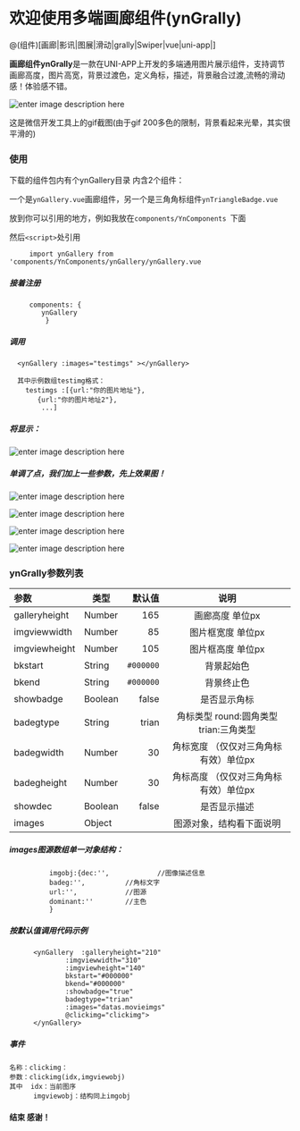 # 欢迎使用多端画廊组件(ynGrally)

@(组件)[画廊|影讯|图展|滑动|grally|Swiper|vue|uni-app|]

**画廊组件ynGrally**是一款在UNI-APP上开发的多端通用图片展示组件，支持调节画廊高度，图片高宽，背景过渡色，定义角标，描述，背景融合过渡,流畅的滑动感！体验感不错。

![enter image description here](https://github.com/UserWenxin/ynGallery-for-uniapp/blob/master/imgs/7.gif?raw=true)

这是微信开发工具上的gif截图(由于gif 200多色的限制，背景看起来光晕，其实很平滑的)

### 使用

下载的组件包内有个ynGallery目录 内含2个组件：

 一个是`ynGallery.vue`画廊组件，另一个是三角角标组件`ynTriangleBadge.vue`

  放到你可以引用的地方，例如我放在`components/YnComponents `下面 
 
然后`<script>`处引用

         import ynGallery from 'components/YnComponents/ynGallery/ynGallery.vue
         
##### 接着注册   
         components: {	
			ynGallery
		     }

##### 调用
      <ynGallery :images="testimgs" ></ynGallery> 
      
      其中示例数组testimg格式：
      	testimgs :[{url:"你的图片地址"},
		   {url:"你的图片地址2"},
		    ...]  

##### 将显示：
      
![enter image description here](https://github.com/UserWenxin/ynGallery-for-uniapp/blob/master/imgs/5.png?raw=true)



##### 单调了点，我们加上一些参数，先上效果图！

![enter image description here](https://github.com/UserWenxin/ynGallery-for-uniapp/blob/master/imgs/6.png?raw=true)

![enter image description here](https://github.com/UserWenxin/ynGallery-for-uniapp/blob/master/imgs/3.png?raw=true)
     
![enter image description here](https://github.com/UserWenxin/ynGallery-for-uniapp/blob/master/imgs/1.png?raw=true)

![enter image description here](https://github.com/UserWenxin/ynGallery-for-uniapp/blob/master/imgs/2.png?raw=true)
     
### ynGrally参数列表

| 参数           |类型    |  默认值   | 说明    |
| :--------     |------  | --------:| :--:    |
| galleryheight |Number  | 165      |  画廊高度 单位px |
| imgviewwidth  |Number  | 85       |  图片框宽度 单位px|
| imgviewheight |Number  | 105      |  图片框高度 单位px|
| bkstart       |String  | `#000000`|  背景起始色|
| bkend         |String  | `#000000`|  背景终止色|
| showbadge     |Boolean | false    |  是否显示角标|
| badegtype     |String  | trian    |  角标类型 round:圆角类型 trian:三角类型|
| badegwidth    |Number  | 30       |  角标宽度 （仅仅对三角角标有效）单位px|
| badegheight   |Number  | 30       |  角标高度 （仅仅对三角角标有效）单位px|
| showdec       |Boolean | false    |  是否显示描述|
| images        |Object  |          |  图源对象，结构看下面说明      |

##### images图源数组单一对象结构：		 
              imgobj:{dec:'',            //图像描述信息
		      badeg:'',          //角标文字
		      url:'',            //图源  
		      dominant:''        //主色  
		      }    

##### 按默认值调用代码示例 
	      <ynGallery  :galleryheight="210" 
		          :imgviewwidth="310" 
		          :imgviewheight="140"
		          bkstart="#000000"                     
		          bkend="#000000" 
		          :showbadge="true" 
		          badegtype="trian" 
		          :images="datas.movieimgs"                    
		          @clickimg="clickimg">   
	      </ynGallery>   

##### 事件
    名称：clickimg：  
    参数：clickimg(idx,imgviewobj)
    其中  idx：当前图序 
          imgviewobj：结构同上imgobj
         
          





#### 结束  感谢！

